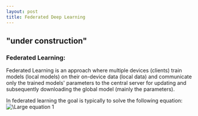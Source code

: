 ```yaml
---
layout: post 
title: Federated Deep Learning
---
```


## "under construction"

### Federated Learning: 

Federated Learning is an approach where multiple devices (clients) train models (local models) on their on-device data (local data) and communicate only the trained models' parameters to the central server for updating and subsequently downloading the global model (mainly the parameters). 

In federated learning the goal is typically to solve the following equation: 
<img src="https://latex.codecogs.com/svg.latex?\Large&space;\min_{w} f(w) = \sum_{k=1}^{m}p_{k}F_{k}(w) " title="\Large equation 1" />
